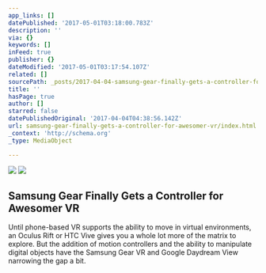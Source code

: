 ```yaml
---
app_links: []
datePublished: '2017-05-01T03:18:00.783Z'
description: ''
via: {}
keywords: []
inFeed: true
publisher: {}
dateModified: '2017-05-01T03:17:54.107Z'
related: []
sourcePath: _posts/2017-04-04-samsung-gear-finally-gets-a-controller-for-awesomer-vr.md
title: ''
hasPage: true
author: []
starred: false
datePublishedOriginal: '2017-04-04T04:38:56.142Z'
url: samsung-gear-finally-gets-a-controller-for-awesomer-vr/index.html
_context: 'http://schema.org'
_type: MediaObject

---
```

![](https://the-grid-user-content.s3-us-west-2.amazonaws.com/6dc4fc5a-bab9-4aad-a2a1-c4c7f5fa7337.jpg)
![](https://the-grid-user-content.s3-us-west-2.amazonaws.com/2dfb57cf-a11e-425d-ac61-dbae4bb273fa.jpg)

<article style=""><h1>Samsung Gear Finally Gets a Controller for Awesomer VR</h1><p>Until phone-based VR supports the ability to move in virtual environments, an Oculus Rift or HTC Vive gives you a whole lot more of the matrix to explore. But the addition of motion controllers and the ability to manipulate digital objects have the Samsung Gear VR and Google Daydream View narrowing the gap a bit.</p></article>
